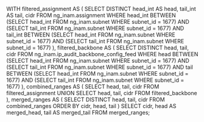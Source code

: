 WITH filtered_assignment AS (
    SELECT DISTINCT head_int AS head, tail_int AS tail, cidr
    FROM ng_inam.assignment
    WHERE head_int BETWEEN 
        (SELECT head_int FROM ng_inam.subnet WHERE subnet_id = 1677) 
        AND (SELECT tail_int FROM ng_inam.subnet WHERE subnet_id = 1677)
      AND tail_int BETWEEN 
        (SELECT head_int FROM ng_inam.subnet WHERE subnet_id = 1677) 
        AND (SELECT tail_int FROM ng_inam.subnet WHERE subnet_id = 1677)
),
filtered_backbone AS (
    SELECT DISTINCT head, tail, cidr
    FROM ng_inam.ip_audit_backbone_config_feed
    WHERE head BETWEEN 
        (SELECT head_int FROM ng_inam.subnet WHERE subnet_id = 1677) 
        AND (SELECT tail_int FROM ng_inam.subnet WHERE subnet_id = 1677)
      AND tail BETWEEN 
        (SELECT head_int FROM ng_inam.subnet WHERE subnet_id = 1677) 
        AND (SELECT tail_int FROM ng_inam.subnet WHERE subnet_id = 1677)
),
combined_ranges AS (
    SELECT head, tail, cidr FROM filtered_assignment
    UNION
    SELECT head, tail, cidr FROM filtered_backbone
),
merged_ranges AS (
    SELECT DISTINCT 
        head, 
        tail, 
        cidr
    FROM combined_ranges
    ORDER BY cidr, head, tail
)
SELECT 
    cidr,
    head AS merged_head,
    tail AS merged_tail
FROM merged_ranges;
